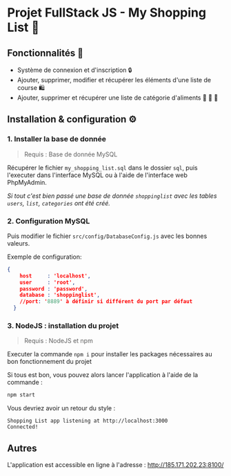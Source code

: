 # Projet FullStack JS - My Shopping List 🛒

## Fonctionnalités 📝

* Système de connexion et d'inscription 🔒
* Ajouter, supprimer, modifier et récupérer les éléments d'une liste de course 🛍️
* Ajouter, supprimer et récupérer une liste de catégorie d'aliments 🍔 🍉 🍺

## Installation & configuration ⚙️

### 1. Installer la base de donnée

> Requis : Base de donnée MySQL

Récupérer le fichier `my_shopping_list.sql` dans le dossier `sql`, puis l'executer dans l'interface MySQL ou à l'aide de l'interface web PhpMyAdmin.

*Si tout c'est bien passé une base de donnée `shoppinglist` avec les tables `users`, `list`, `categories` ont été créé.*

### 2. Configuration MySQL

Puis modifier le fichier `src/config/DatabaseConfig.js` avec les bonnes valeurs.

Exemple de configuration: 
```json
{
    host     : 'localhost',
    user     : 'root',
    password : 'password',
    database : 'shoppinglist',
    //port: '8889' à définir si différent du port par défaut
  }
```

### 3. NodeJS : installation du projet

> Requis : NodeJS et npm

Executer la commande `npm i` pour installer les packages nécessaires au bon fonctionnement du projet

Si tous est bon, vous pouvez alors lancer l'application à l'aide de la commande :

```bash
npm start
```
Vous devriez avoir un retour du style : 
```
Shopping List app listening at http://localhost:3000
Connected!
```

## Autres

L'application est accessible en ligne à l'adresse : <http://185.171.202.23:8100/>
